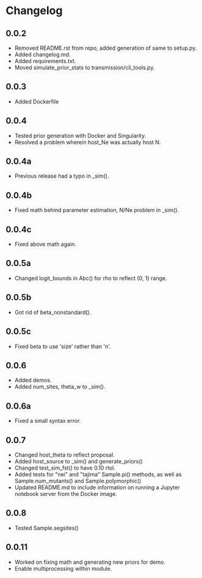 # Changelog

## 0.0.2

- Removed README.rst from repo, added generation of same to setup.py.
- Added changelog.md.
- Added requirements.txt.
- Moved simulate_prior_stats to transmission/cli_tools.py.

## 0.0.3

- Added Dockerfile

## 0.0.4

- Tested prior generation with Docker and Singularity.
- Resolved a problem wherein host_Ne was actually host N.

## 0.0.4a

- Previous release had a typo in _sim().

## 0.0.4b

- Fixed math behind parameter estimation, N/Ne problem in _sim().

## 0.0.4c

- Fixed above math again.

## 0.0.5a

- Changed logit_bounds in Abc() for rho to reflect (0, 1) range.

## 0.0.5b

- Got rid of beta_nonstandard().

## 0.0.5c

- Fixed beta to use 'size' rather than 'n'.

## 0.0.6

- Added demos.
- Added num_sites, theta_w to _sim().

## 0.0.6a

- Fixed a small syntax error.

## 0.0.7

- Changed host_theta to reflect proposal.
- Added host_source to _sim() and generate_priors()
- Changed test_sim_fst() to have 0.10 rtol.
- Added tests for "nei" and "tajima" Sample.pi() methods, as well as
  Sample.num_mutants() and Sample.polymorphic()
- Updated README.md to include information on running a Jupyter notebook
  server from the Docker image.

## 0.0.8

- Tested Sample.segsites()

## 0.0.11

- Worked on fixing math and generating new priors for demo.
- Enable multiprocessing within module.
